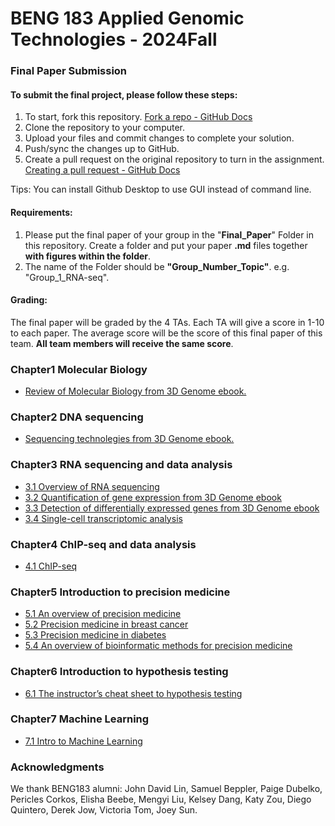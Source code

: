 # BENG 183 Applied Genomic Technologies - 2024Fall

### Final Paper Submission

#### To submit the final project, please follow these steps:

1. To start, fork this repository. [Fork a repo - GitHub Docs](https://docs.github.com/en/get-started/quickstart/fork-a-repo)
2. Clone the repository to your computer.
3. Upload your files and commit changes to complete your solution.
4. Push/sync the changes up to GitHub.
5. Create a pull request on the original repository to turn in the assignment. [Creating a pull request - GitHub Docs](https://docs.github.com/en/pull-requests/collaborating-with-pull-requests/proposing-changes-to-your-work-with-pull-requests/creating-a-pull-request)

Tips: You can install Github Desktop to use GUI instead of command line.

#### Requirements:

1. Please put the final paper of your group in the "**Final_Paper**" Folder in this repository. Create a folder and put your paper **.md** files together **with figures within the folder**. 
2. The name of the Folder should be **"Group_Number_Topic"**. e.g. "Group_1_RNA-seq".

#### Grading:

The final paper will be graded by the 4 TAs. Each TA will give a score in 1-10 to each paper. The average score will be the score of this final paper of this team. **All team members will receive the same score**.

### Chapter1 Molecular Biology

- [Review of Molecular Biology from 3D Genome ebook.](https://zhonglab.gitbook.io/3dgenome/chap0-preparation/0.1-molecular-biology) 
### Chapter2 DNA sequencing
- [Sequencing technolegies from 3D Genome ebook.](https://zhonglab.gitbook.io/3dgenome/chap0-preparation/0.2-sequencing-technologies)
### Chapter3 RNA sequencing and data analysis
- [3.1 Overview of RNA sequencing](https://github.com/Zhong-Lab-UCSD/BENG183_2023Fall_Applied-Genomic-Technologies/blob/main/Chapter/Overview_of_RNA_sequencing.md)
- [3.2 Quantification of gene expression from 3D Genome ebook](https://zhonglab.gitbook.io/3dgenome/chap0-preparation/0.3-rna-seq-data-mapping-and-gene-quantification)
- [3.3 Detection of differentially expressed genes from 3D Genome ebook](https://zhonglab.gitbook.io/3dgenome/chap0-preparation/03-rna-seq-differential-analysis)
- [3.4 Single-cell transcriptomic analysis](https://github.com/Zhong-Lab-UCSD/BENG183_2023Fall_Applied-Genomic-Technologies/blob/main/Chapter/Single-cell_transcriptomic_analysis.md)
### Chapter4 ChIP-seq and data analysis
- [4.1 ChIP-seq](https://github.com/Zhong-Lab-UCSD/BENG183_2023Fall_Applied-Genomic-Technologies/blob/main/Chapter/chipseq.md)
### Chapter5 Introduction to precision medicine
- [5.1 An overview of precision medicine](https://github.com/Zhong-Lab-UCSD/BENG183_2023Fall_Applied-Genomic-Technologies/blob/main/Chapter/An_overview_of_precision_medicine.md)
- [5.2 Precision medicine in breast cancer](https://github.com/Zhong-Lab-UCSD/BENG183_2023Fall_Applied-Genomic-Technologies/blob/main/Chapter/Precision_medicine_in_breast_cancer.md)
- [5.3 Precision medicine in diabetes](https://github.com/Zhong-Lab-UCSD/BENG183_2023Fall_Applied-Genomic-Technologies/blob/main/Chapter/Precision_medicine_in_diabetes.md)
- [5.4 An overview of bioinformatic methods for precision medicine](https://github.com/Zhong-Lab-UCSD/BENG183_2023Fall_Applied-Genomic-Technologies/blob/main/Chapter/An_overview_of_bioinformatic_methods_for_precision_medicine.md)
### Chapter6 Introduction to hypothesis testing
- [6.1 The instructor’s cheat sheet to hypothesis testing](https://github.com/Zhong-Lab-UCSD/BENG183_2023Fall_Applied-Genomic-Technologies/blob/main/statistics_cheatsheet.pdf)
### Chapter7 Machine Learning
- [7.1 Intro to Machine Learning](https://github.com/Zhong-Lab-UCSD/BENG183_2023Fall_Applied-Genomic-Technologies/blob/main/Chapter/Introduction_to_Machine_Learning.md)

### Acknowledgments

We thank BENG183 alumni: John David Lin, Samuel Beppler, Paige Dubelko, Pericles Corkos, Elisha Beebe, Mengyi Liu, Kelsey Dang, Katy Zou, Diego Quintero, Derek Jow, Victoria Tom, Joey Sun.